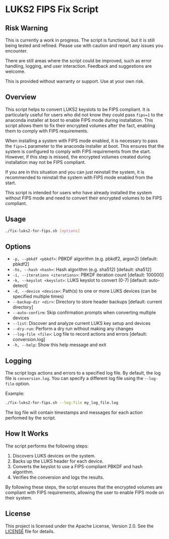 # LUKS2 FIPS Fix Script

## Risk Warning

This is currently a work in progress. The script is functional, but it is still being tested and refined. Please use with caution and report any issues you encounter.

There are still areas where the script could be improved, such as error handling, logging, and user interaction. Feedback and suggestions are welcome.

This is provided without warranty or support. Use at your own risk.

## Overview

This script helps to convert LUKS2 keyslots to be FIPS compliant. It is particularly useful for users who did not know they could pass `fips=1` to the anaconda installer at boot to enable FIPS mode during installation. This script allows them to fix their encrypted volumes after the fact, enabling them to comply with FIPS requirements.

When installing a system with FIPS mode enabled, it is necessary to pass the `fips=1` parameter to the anaconda installer at boot. This ensures that the system is configured to comply with FIPS requirements from the start. However, if this step is missed, the encrypted volumes created during installation may not be FIPS compliant.

If you are in this situation and you can just reinstall the system, it is recommended to reinstall the system with FIPS mode enabled from the start. 

This script is intended for users who have already installed the system without FIPS mode and need to convert their encrypted volumes to be FIPS compliant.

## Usage

```bash
./fix-luks2-for-fips.sh [options]
```

## Options

- `-p, --pbkdf <pbkdf>`: PBKDF algorithm (e.g. pbkdf2, argon2) [default: pbkdf2]
- `-hs, --hash <hash>`: Hash algorithm (e.g. sha512) [default: sha512]
- `-i, --iterations <iterations>`: PBKDF iteration count [default: 100000]
- `-k, --keyslot <keyslot>`: LUKS keyslot to convert (0-7) [default: auto-detect]
- `-d, --device <device>`: Path(s) to one or more LUKS devices (can be specified multiple times)
- `--backup-dir <dir>`: Directory to store header backups [default: current directory]
- `--auto-confirm`: Skip confirmation prompts when converting multiple devices
- `--list`: Discover and analyze current LUKS key setup and devices
- `--dry-run`: Perform a dry run without making any changes
- `--log-file <file>`: Log file to record actions and errors [default: conversion.log]
- `-h, --help`: Show this help message and exit

## Logging

The script logs actions and errors to a specified log file. By default, the log file is `conversion.log`. You can specify a different log file using the `--log-file` option.

Example:

```bash
./fix-luks2-for-fips.sh --log-file my_log_file.log
```

The log file will contain timestamps and messages for each action performed by the script.

## How It Works

The script performs the following steps:

1. Discovers LUKS devices on the system.
2. Backs up the LUKS header for each device.
3. Converts the keyslot to use a FIPS-compliant PBKDF and hash algorithm.
4. Verifies the conversion and logs the results.

By following these steps, the script ensures that the encrypted volumes are compliant with FIPS requirements, allowing the user to enable FIPS mode on their system.

## License

This project is licensed under the Apache License, Version 2.0. See the [LICENSE](LICENSE) file for details.